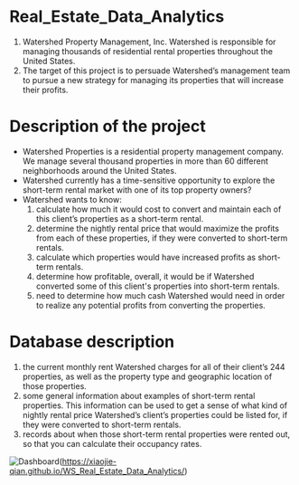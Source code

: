 # Real_Estate_Data_Analytics
1. Watershed Property Management, Inc. Watershed is responsible for managing thousands of residential rental properties throughout the United States. 
2. The target of this project is to persuade Watershed’s management team to pursue a new strategy for managing its properties that will increase their profits.

# Description of the project
- Watershed Properties is a residential property management company. We manage several thousand properties in more than 60 different neighborhoods around the United States.
- Watershed currently has a time-sensitive opportunity to explore the short-term rental market with one of its top property owners?
- Watershed wants to know: 
  1. calculate how much it would cost to convert and maintain each of this client’s properties as a short-term rental.
  2. determine the nightly rental price that would maximize the profits from each of these properties, if they were converted to short-term rentals.
  3. calculate which properties would have increased profits as short-term rentals.
  4. determine how profitable, overall, it would be if Watershed converted some of this client's properties into short-term rentals. 
  5. need to determine how much cash Watershed would need in order to realize any potential profits from converting the properties.

# Database description
1. the current monthly rent Watershed charges for all of their client’s 244 properties, as well as the property type and geographic location of those properties.
2. some general information about examples of short-term rental properties. This information can be used to get a sense of what kind of nightly rental price Watershed’s client’s properties could be listed for, if they were converted to short-term rentals.
3. records about when those short-term rental properties were rented out, so that you can calculate their occupancy rates.




![Dashboard](https://user-images.githubusercontent.com/58776067/172014345-9c3085cf-c080-4b0d-9389-4ab6b3b3d987.png)(https://xiaojie-qian.github.io/WS_Real_Estate_Data_Analytics/)
